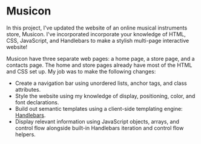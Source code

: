 # **Musicon**

In this project, I've updated the website of an online musical instruments store, Musicon. I've incorporated incorporate your knowledge of HTML, CSS, JavaScript, and Handlebars to make a stylish multi-page interactive website!

Musicon have three separate web pages: a home page, a store page, and a contacts page. The home and store pages already have most of the HTML and CSS set up. My job was to make the following changes:

- Create a navigation bar using unordered lists, anchor tags, and class attributes.
- Style the website using my knowledge of display, positioning, color, and font declarations.
- Build out semantic templates using a client-side templating engine: [Handlebars](https://handlebarsjs.com/).
- Display relevant information using JavaScript objects, arrays, and control flow alongside built-in Handlebars iteration and control flow helpers.